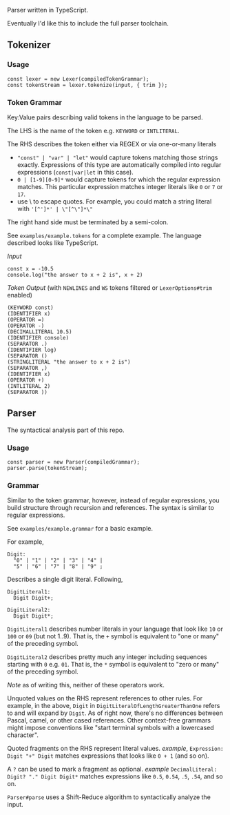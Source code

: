 Parser written in TypeScript.

Eventually I'd like this to include the full parser toolchain.

## Tokenizer

### Usage

```
const lexer = new Lexer(compiledTokenGrammar);
const tokenStream = lexer.tokenize(input, { trim });
```

### Token Grammar

Key:Value pairs describing valid tokens in the language to be parsed.

The LHS is the name of the token e.g. `KEYWORD` or `INTLITERAL`.

The RHS describes the token either via REGEX or via one-or-many literals

- `"const" | "var" | "let"` would capture tokens matching those strings exactly. Expressions of this type are automatically compiled into regular expressions (`const|var|let` in this case).
- `0 | [1-9][0-9]*` would capture tokens for which the regular expression matches. This particular expression matches integer literals like `0` or `7` or `17`.
- use \ to escape quotes. For example, you could match a string literal with `'[^']*' | \"[^\"]*\"`

The right hand side must be terminated by a semi-colon.

See `examples/example.tokens` for a complete example. The language described looks like TypeScript.

_Input_

```
const x = -10.5
console.log("the answer to x + 2 is", x + 2)
```

_Token Output_ (with `NEWLINES` and `WS` tokens filtered or `LexerOptions#trim` enabled)

```
(KEYWORD const)
(IDENTIFIER x)
(OPERATOR =)
(OPERATOR -)
(DECIMALLITERAL 10.5)
(IDENTIFIER console)
(SEPARATOR .)
(IDENTIFIER log)
(SEPARATOR ()
(STRINGLITERAL "the answer to x + 2 is")
(SEPARATOR ,)
(IDENTIFIER x)
(OPERATOR +)
(INTLITERAL 2)
(SEPARATOR ))
```

## Parser

The syntactical analysis part of this repo.

### Usage

```
const parser = new Parser(compiledGrammar);
parser.parse(tokenStream);
```

### Grammar

Similar to the token grammar, however, instead of regular expressions, you build structure through recursion and references. The syntax is similar to regular expressions.

See `examples/example.grammar` for a basic example.

For example,

```
Digit:
  "0" | "1" | "2" | "3" | "4" |
  "5" | "6" | "7" | "8" | "9" ;
```

Describes a single digit literal. Following,

```
DigitLiteral1:
  Digit Digit+;

DigitLiteral2:
  Digit Digit*;
```

`DigitLiteral1` describes number literals in your language that look like `10` or `100` or `09` (but not 1..9). That is, the `+` symbol is equivalent to "one or many" of the preceding symbol.

`DigitLiteral2` describes pretty much any integer including sequences starting with `0` e.g. `01`. That is, the `*` symbol is equivalent to "zero or many" of the preceding symbol.

_Note_ as of writing this, neither of these operators work.

Unquoted values on the RHS represent references to other rules. For example, in the above, `Digit` in `DigitLiteralOfLengthGreaterThanOne` refers to and will expand by `Digit`. As of right now, there's no differences between Pascal, camel, or other cased references. Other context-free grammars might impose conventions like "start terminal symbols with a lowercased character".

Quoted fragments on the RHS represent literal values. _example_, `Expression: Digit "+" Digit` matches expressions that looks like `0 + 1` (and so on).

A `?` can be used to mark a fragment as optional. _example_ `DecimalLiteral: Digit? "." Digit Digit*` matches expressions like `0.5`, `0.54`, `.5`, `.54`, and so on.

`Parser#parse` uses a Shift-Reduce algorithm to syntactically analyze the input.
